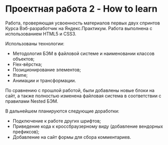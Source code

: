 # Проектная работа 2 - How to learn #

Работа, проверяющая усвоенность материалов первых двух спринтов Курса Вэб-разработчик на Яндекс.Практикум. Работа выполнена с использованием HTML5 и CSS3.

Использованы технологии:
* Методология БЭМ в файловой системе и наименовании классов объектов;
* Flex-вёрстка;
* Позиционирование элементов;
* Iframe;
* Анимации и трансформации.

По сравнению с прошлой работой, были добавлены новые блоки на сайт, а также полностью изменена файловая система в соответствии с правилами Nested БЭМ.

В дальнейшем планируются следующие доработки:
* Подключение к работе других шрифтов;
* Приведение кода к кроссбраузерному виду (добавление вендорных префиксов);
* Добавление на сайт формы для сбора комментариев.

